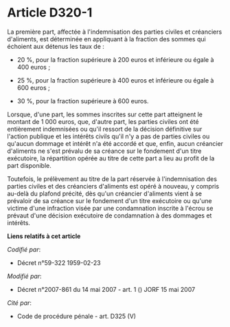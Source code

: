 # Article D320-1

La première part, affectée à l'indemnisation des parties civiles et créanciers d'aliments, est déterminée en appliquant à la
fraction des sommes qui échoient aux détenus les taux de :

- 20 %, pour la fraction supérieure à 200 euros et inférieure ou égale à 400 euros ;

- 25 %, pour la fraction supérieure à 400 euros et inférieure ou égale à 600 euros ;

- 30 %, pour la fraction supérieure à 600 euros.

Lorsque, d'une part, les sommes inscrites sur cette part atteignent le montant de 1 000 euros, que, d'autre part, les parties
civiles ont été entièrement indemnisées ou qu'il ressort de la décision définitive sur l'action publique et les intérêts
civils qu'il n'y a pas de parties civiles ou qu'aucun dommage et intérêt n'a été accordé et que, enfin, aucun créancier
d'aliments ne s'est prévalu de sa créance sur le fondement d'un titre exécutoire, la répartition opérée au titre de cette
part a lieu au profit de la part disponible.

Toutefois, le prélèvement au titre de la part réservée à l'indemnisation des parties civiles et des créanciers d'aliments est
opéré à nouveau, y compris au-delà du plafond précité, dès qu'un créancier d'aliments vient à se prévaloir de sa créance sur
le fondement d'un titre exécutoire ou qu'une victime d'une infraction visée par une condamnation inscrite à l'écrou se
prévaut d'une décision exécutoire de condamnation à des dommages et intérêts.

**Liens relatifs à cet article**

_Codifié par_:

  - Décret n°59-322 1959-02-23

_Modifié par_:

  - Décret n°2007-861 du 14 mai 2007 - art. 1 () JORF 15 mai 2007

_Cité par_:

  - Code de procédure pénale - art. D325 (V)
